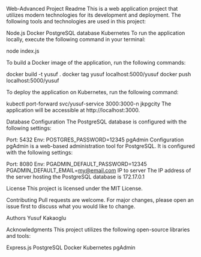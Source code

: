 Web-Advanced Project Readme
This is a web application project that utilizes modern technologies for its development and deployment. The following tools and technologies are used in this project:

Node.js 
Docker
PostgreSQL database
Kubernetes
To run the application locally, execute the following command in your terminal:

node index.js

To build a Docker image of the application, run the following commands:

docker build -t yusuf .
docker tag yusuf localhost:5000/yusuf
docker push localhost:5000/yusuf

To deploy the application on Kubernetes, run the following command:

kubectl port-forward svc/yusuf-service 3000:3000-n jkpgcity
The application will be accessible at http://localhost:3000.

Database Configuration
The PostgreSQL database is configured with the following settings:

Port: 5432
Env: POSTGRES_PASSWORD=12345
pgAdmin Configuration
pgAdmin is a web-based administration tool for PostgreSQL. It is configured with the following settings:

Port: 8080
Env: PGADMIN_DEFAULT_PASSWORD=12345 PGADMIN_DEFAULT_EMAIL=my@email.com
IP to server
The IP address of the server hosting the PostgreSQL database is 172.17.0.1

License
This project is licensed under the MIT License.

Contributing
Pull requests are welcome. For major changes, please open an issue first to discuss what you would like to change.

Authors
Yusuf Kakaoglu

Acknowledgments
This project utilizes the following open-source libraries and tools:

Express.js
PostgreSQL
Docker
Kubernetes
pgAdmin